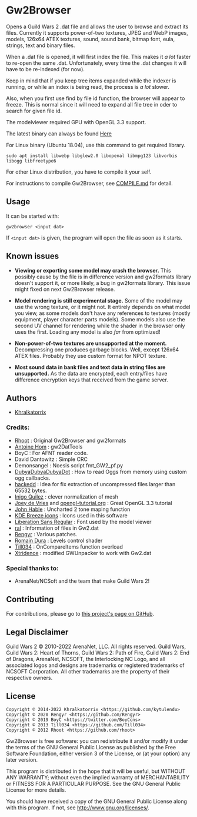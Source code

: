 Gw2Browser
==========

Opens a Guild Wars 2 .dat file and allows the user to browse and extract its
files. Currently it supports power-of-two textures, JPEG and WebP images, models,
126x64 ATEX textures, sound, sound bank, bitmap font, eula, strings, text and binary files.

When a .dat file is opened, it will first index the file. This makes it *a lot*
faster to re-open the same .dat. Unfortunately, every time the .dat changes it
will have to be re-indexed (for now).

Keep in mind that if you keep tree items expanded while the indexer is running,
or while an index is being read, the process is *a lot* slower.

Also, when you first use find by file id function, the browser will appear to freeze.
This is normal since it will need to expand all file tree in oder to search for
given file id.

The modelviewer required GPU with OpenGL 3.3 support.

The latest binary can always be found [Here](https://github.com/kytulendu/gw2browser/releases)

For Linux binary (Ubuntu 18.04), use this command to get required library.

    sudo apt install libwebp libglew2.0 libopenal libmpg123 libvorbis libogg libfreetype6

For other Linux distribution, you have to compile it your self.

For instructions to compile Gw2Browser, see [COMPILE.md](../master/COMPILE.md) for detail.

Usage
-----

It can be started with:

    gw2browser <input dat>

If `<input dat>` is given, the program will open the file as soon as it starts.

Known issues
------------

* **Viewing or exporting some model may crash the browser.**
This possibly cause by the file is in difference version and gw2formats library
doesn't support it, or more likely, a bug in gw2formats library. This issue
might fixed on next Gw2Browser release.

* **Model rendering is still experimental stage.**
Some of the model may use the wrong texture, or it might not. It entirely
depends on what model you view, as some models don't have any references to textures
(mostly equipment, player character parts models). Some models also use the
second UV channel for rendering while the shader in the browser only uses the
first. Loading any model is also *far* from optimized!

* **Non-power-of-two textures are unsupported at the moment.**
Decompressing one produces garbage blocks. Well, except 126x64 ATEX files.
Probably they use custom format for NPOT texture.

* **Most sound data in bank files and text data in string files are unsupported.**
As the data are encrypted, each entry/files have difference encryption keys that received from the game server.

Authors
-------

* [Khralkatorrix](https://github.com/kytulendu)

### Credits:

* [Rhoot](https://github.com/rhoot) : Original Gw2Browser and gw2formats
* [Antoine Hom](https://github.com/ahom) : gw2DatTools
* BoyC : For AFNT reader code.
* David Dantowitz : Simple CRC
* Demonsangel : Noesis script fmt_GW2_pf.py
* [DubyaDubyaDubyaDot](https://stackoverflow.com/questions/13437422/libvorbis-audio-decode-from-memory-in-c) : How to read Oggs from memory using custom ogg callbacks.
* [hackedd](https://github.com/hackedd) : Idea for fix extraction of uncompressed files larger than 65532 bytes.
* [Inigo Quilez](http://www.iquilezles.org/www/articles/normals/normals.htm) : clever normalization of mesh
* [Joey de Vries](http://learnopengl.com) and [opengl-tutorial.org](http://www.opengl-tutorial.org) : Great OpenGL 3.3 tutorial
* [John Hable](http://filmicworlds.com/blog/filmic-tonemapping-operators/) : Uncharted 2 tone maping function
* [KDE Breeze icons](https://martok.github.io/breeze-icons-png/) : Icons used in this software
* [Liberation Sans Regular](https://fedorahosted.org/liberation-fonts/) : Font used by the model viewer
* [ral](https://sites.google.com/site/jumptovictory/) : Information of files in Gw2.dat
* [Rengyr](https://github.com/Rengyr) : Various patches.
* [Romain Dura](https://mouaif.wordpress.com/2009/01/28/levels-control-shader/) : Levels control shader
* [Till034](https://github.com/Till034) : OnCompareItems function overload
* [Xtridence](http://forum.xentax.com/viewtopic.php?p=72880#p72880) : modified GWUnpacker to work with Gw2.dat

### Special thanks to:

* ArenaNet/NCSoft and the team that make Guild Wars 2!

Contributing
------------

For contributions, please go to [this project's page on GitHub](https://github.com/kytulendu/gw2browser).

Legal Disclaimer
----------------

Guild Wars 2 © 2010-2022 ArenaNet, LLC. All rights reserved.
Guild Wars, Guild Wars 2: Heart of Thorns, Guild Wars 2: Path of Fire,
Guild Wars 2: End of Dragons, ArenaNet, NCSOFT, the Interlocking NC Logo,
and all associated logos and designs are trademarks or registered trademarks
of NCSOFT Corporation.
All other trademarks are the property of their respective owners.

License
-------

    Copyright © 2014-2022 Khralkatorrix <https://github.com/kytulendu>
    Copyright © 2020 Rengyr <https://github.com/Rengyr>
    Copyright © 2019 BoyC <https://twitter.com/BoyCcns>
    Copyright © 2013 Till034 <https://github.com/Till034>
    Copyright © 2012 Rhoot <https://github.com/rhoot>

Gw2Browser is free software: you can redistribute it and/or modify
it under the terms of the GNU General Public License as published by
the Free Software Foundation, either version 3 of the License, or
(at your option) any later version.

This program is distributed in the hope that it will be useful,
but WITHOUT ANY WARRANTY; without even the implied warranty of
MERCHANTABILITY or FITNESS FOR A PARTICULAR PURPOSE.  See the
GNU General Public License for more details.

You should have received a copy of the GNU General Public License
along with this program.  If not, see <http://www.gnu.org/licenses/>.
